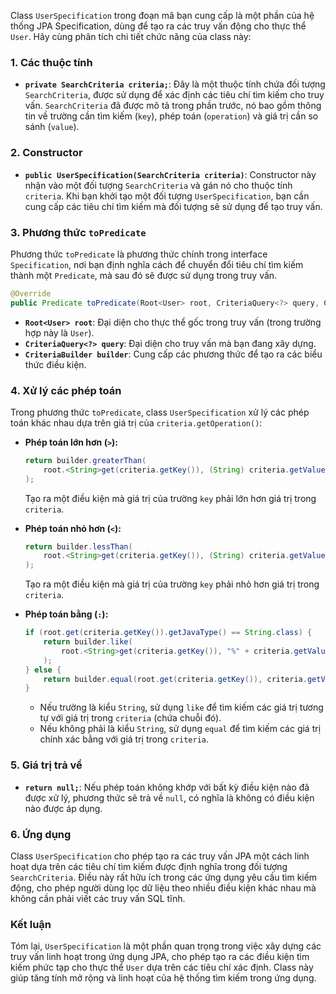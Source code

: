 Class `UserSpecification` trong đoạn mã bạn cung cấp là một phần của hệ thống JPA Specification, dùng để tạo ra các truy vấn động cho thực thể `User`. Hãy cùng phân tích chi tiết chức năng của class này:

### 1. Các thuộc tính

- **`private SearchCriteria criteria;`**: Đây là một thuộc tính chứa đối tượng `SearchCriteria`, được sử dụng để xác định các tiêu chí tìm kiếm cho truy vấn. `SearchCriteria` đã được mô tả trong phần trước, nó bao gồm thông tin về trường cần tìm kiếm (`key`), phép toán (`operation`) và giá trị cần so sánh (`value`).

### 2. Constructor

- **`public UserSpecification(SearchCriteria criteria)`**: Constructor này nhận vào một đối tượng `SearchCriteria` và gán nó cho thuộc tính `criteria`. Khi bạn khởi tạo một đối tượng `UserSpecification`, bạn cần cung cấp các tiêu chí tìm kiếm mà đối tượng sẽ sử dụng để tạo truy vấn.

### 3. Phương thức `toPredicate`

Phương thức `toPredicate` là phương thức chính trong interface `Specification`, nơi bạn định nghĩa cách để chuyển đổi tiêu chí tìm kiếm thành một `Predicate`, mà sau đó sẽ được sử dụng trong truy vấn.

```java
@Override
public Predicate toPredicate(Root<User> root, CriteriaQuery<?> query, CriteriaBuilder builder) {
```

- **`Root<User> root`**: Đại diện cho thực thể gốc trong truy vấn (trong trường hợp này là `User`).
- **`CriteriaQuery<?> query`**: Đại diện cho truy vấn mà bạn đang xây dựng.
- **`CriteriaBuilder builder`**: Cung cấp các phương thức để tạo ra các biểu thức điều kiện.

### 4. Xử lý các phép toán

Trong phương thức `toPredicate`, class `UserSpecification` xử lý các phép toán khác nhau dựa trên giá trị của `criteria.getOperation()`:

- **Phép toán lớn hơn (`>`):**
  ```java
  return builder.greaterThan(
      root.<String>get(criteria.getKey()), (String) criteria.getValue()
  );
  ```
  Tạo ra một điều kiện mà giá trị của trường `key` phải lớn hơn giá trị trong `criteria`.

- **Phép toán nhỏ hơn (`<`):**
  ```java
  return builder.lessThan(
      root.<String>get(criteria.getKey()), (String) criteria.getValue()
  );
  ```
  Tạo ra một điều kiện mà giá trị của trường `key` phải nhỏ hơn giá trị trong `criteria`.

- **Phép toán bằng (`:`):**
  ```java
  if (root.get(criteria.getKey()).getJavaType() == String.class) {
      return builder.like(
          root.<String>get(criteria.getKey()), "%" + criteria.getValue() + "%"
      );
  } else {
      return builder.equal(root.get(criteria.getKey()), criteria.getValue());
  }
  ```
    - Nếu trường là kiểu `String`, sử dụng `like` để tìm kiếm các giá trị tương tự với giá trị trong `criteria` (chứa chuỗi đó).
    - Nếu không phải là kiểu `String`, sử dụng `equal` để tìm kiếm các giá trị chính xác bằng với giá trị trong `criteria`.

### 5. Giá trị trả về

- **`return null;`**: Nếu phép toán không khớp với bất kỳ điều kiện nào đã được xử lý, phương thức sẽ trả về `null`, có nghĩa là không có điều kiện nào được áp dụng.

### 6. Ứng dụng

Class `UserSpecification` cho phép tạo ra các truy vấn JPA một cách linh hoạt dựa trên các tiêu chí tìm kiếm được định nghĩa trong đối tượng `SearchCriteria`. Điều này rất hữu ích trong các ứng dụng yêu cầu tìm kiếm động, cho phép người dùng lọc dữ liệu theo nhiều điều kiện khác nhau mà không cần phải viết các truy vấn SQL tĩnh.

### Kết luận

Tóm lại, `UserSpecification` là một phần quan trọng trong việc xây dựng các truy vấn linh hoạt trong ứng dụng JPA, cho phép tạo ra các điều kiện tìm kiếm phức tạp cho thực thể `User` dựa trên các tiêu chí xác định. Class này giúp tăng tính mở rộng và linh hoạt của hệ thống tìm kiếm trong ứng dụng.